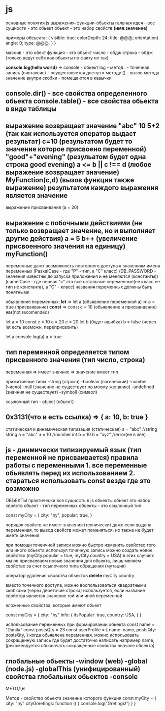 # js

основные понятия js выражения-функции-обьекты
галвная идея - все сущности - это обьект
обьект - это набор свойств **(имя:значение)**

примеры обеьекта:
{
    visible: true;
    colorDepth: 24;
    title: @@@;
    orientation{
        angle: 0;
        type: @@@;
    }
}

массив - это обект
функция - это обьект
число - обдж
строка - обдж (только ведут себя как обьекты по факту не так)

**console.log(hello world)** -> console - обьект
                                log - метод
                                . - точечная запись (синтаксис) - осуществляется доступ к методу 
                                () - вызов метода
                                значение внутри скобки - помещаются в кавычки

**console.dir()** - все свойства определенного обьекта
**console.table()** - все свойства обьекта в виде таблицы
----------------------------------------------------------
выражение возвращает значение
"abc"
10
5+2 (так как используется оператор выдаст результат)
c=10 (результатом будет то значение которое присвоено переменной)
"good"+"evening" (резульатом будет одна строка good evening)
a <= b || c !== d (любое выражение возвращает значение)
MyFunction(c,d) (вызов функции также выражение)
результатом каждого выражения является значение                 
---------------------------------------------------------
выражение присваивания (a = 20)

выражение с побочными действиями (не только возвращает значение, но и выполняет другие действия)
a = 5 
b++ (увеличение присвоенного значения на единицу)
myFunction()
----------------------------------------------------------
переменные дают возможность повторного доступа к значениям
имена переменных (PaskalCase - где "P" - тип, а "C" класс)
                    (DB_PASSWORD - значения известны до запуска приложения и не меняются (константы))
                        (camelCase - где первая "c" это все остальные переменные(не класс не тип не константа), а "C" - класс)
названия переменных должны быть понятными

обьявление переменных:
**let** => let a (обьявление переменной a) => a = true (присваивание)
**const** => const c = 10 (обьявление и присваивание)
**var**(not recomended)

let a = 10          const c = 10
a = 20              c = 20 
let b               (будет ошибка)
b = false
(через let
есть возможн.
переприсвоить)

let a
console.log(a)
a = true

тип переменной определяется типом присвенного значения (тип число, строка)
------------------------------------------------------------------
переменная => имеет значние => значение имеет тип

примитивные типы    -string (строка)
                    -boolean (логический)
                    -number (число)
                    -null (значение не существует по моему желанию)
                    -undefined (значния не существует)
                    -symboll (символ)

ссылочный тип       - object (обьект)

0x3131(что и есть ссылка) => {
                                a: 10,
                                b: true
                        }
------------------------------------------------------------------
статическая и динамическая типизация
(статическая)                       a = "abc" //string 
string a = "abc"                    a = 10 //number
int b = 10
b = "xyz" //error(не в яве)

js - динмически типизируемый язык (тип переменной не присваивается)
правила работы с переменными
    1. все переменные обьявлять перед их использованием
    2. стараться использовать const везде где это возможно
--------------------------------------------------------------------
ОБЪЕКТЫ
практически все сущность в js обьекты
обьект это набор свойств 
обьект - тип переменных 
обьекты - это ссылочный тип

const myCity = {
    city: "ny",
    popular: true,
}

порядок свойств не имеет значения  (технически)
даже если выдана переменная, то вывод свойств может поменяться, но также не будет иметь значения

при помощи точенчной записи можно быстро изменить свойство того или иного обьекта
используя точечную запись можно создать новое свойство (myCity.popular = true, myCity.country = USA)
в этих случаях мы не присваеваем новые значения для обьекта, лишь меняем свойство за счет ссылочного типа обращения (мутация)

оператор удаления свойства обьектов
**delete** myCity.country

вместо точечного доступа, можно воспользоваться квадратными скобками (через двоеточие строка)
используется, если название свойства является значение той или иной переменной 

вложенные свойства, которые имеют обьект

const myCity = {
    city: "ny"
    info: {
        itsPopular: true,
        country: USA,
    }
}

использование переменных при формировании обьекта
const name = "Danila"
const postsQty = 23
const userProfile = {
    name: name,
    postsQty: postsQty,
}
когда обьявлена переменная, можно использовать сокращенную запись где будет достаточно написать например name, (рекомендуется обозначать сокращенные свойства вначале обьекта)

глобальные обьекты 
    -window (web)
    -global (node.js)
    -globalThis (унифицированный)
свойства глобальных обьектов
    -console
--------------------------------------------------------------
МЕТОДЫ

Метод - свойство обьекта значение которого функция
const myCity = {
    city: "ny"
    cityGreetings: function () {
        console.log("Gretings!")
    }
}

